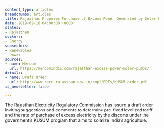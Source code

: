 ```yaml
---
content_type: articles
breadcrumbs: articles
title: Rajasthan Proposes Purchase of Excess Power Generated by Solar Pumps at ₹3.44/kWh
date: 2019-09-18 04:00:00 +0000
states:
- Rajasthan
sectors:
- Energy
subsectors:
- Renewables
- Power
sources:
- name: Mercom
  url: https://mercomindia.com/rajasthan-excess-power-solar-pumps/
details:
- name: Draft Order
  url: http://www.rerc.rajasthan.gov.in/cnpl/PDFs/KUSUM_order.pdf
is_newsletter: false

---
```

The Rajasthan Electricity Regulatory Commission has issued a draft order inviting suggestions and comments to determine pre-fixed levelized tariff and the rate of purchase of excess electricity by the discoms under the government’s KUSUM program that aims to solarize India’s agriculture.
